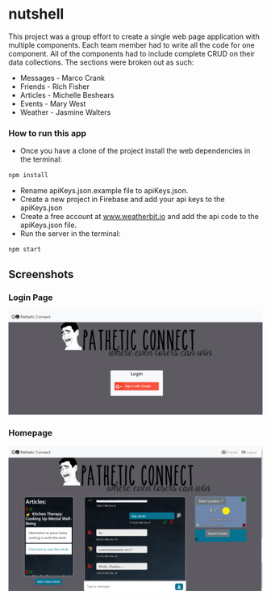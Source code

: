 # nutshell
This project was a group effort to create a single web page application with multiple components. Each team member had to write all the code for one component. All of the components had to include complete CRUD on their data collections. The sections were broken out as such:

* Messages - Marco Crank
* Friends - Rich Fisher
* Articles - Michelle Beshears
* Events - Mary West
* Weather - Jasmine Walters

### How to run this app

* Once you have a clone of the project install the web dependencies in the terminal:
```sh
npm install
```
* Rename apiKeys.json.example file to apiKeys.json.
* Create a new project in Firebase and add your api keys to the apiKeys.json
* Create a free account at www.weatherbit.io and add the api code to the apiKeys.json file.
* Run the server in the terminal:
```sh
npm start
```

## Screenshots

### Login Page
![login page](./src/styles/NutshellLogin.png)

### Homepage
![main page](./src/styles/Nutshell.png)